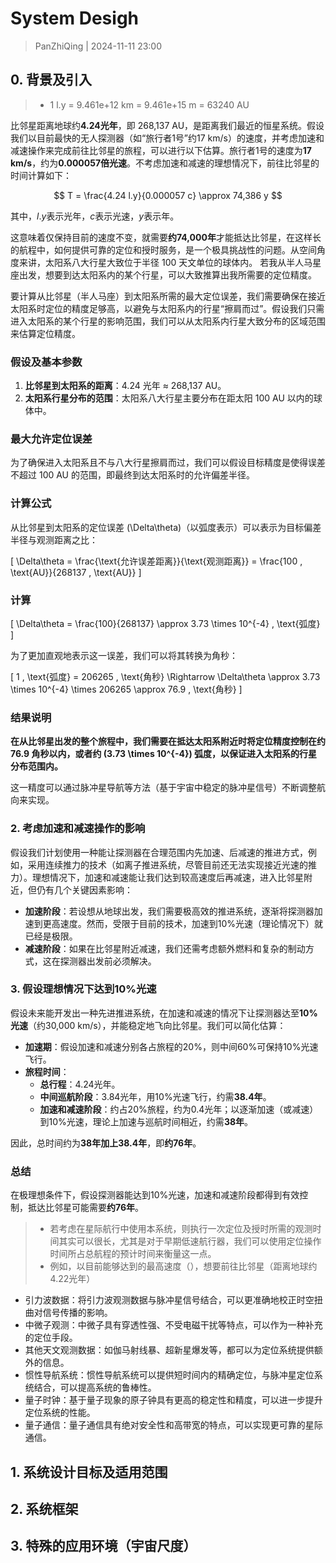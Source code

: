 # System Desigh
> PanZhiQing | 2024-11-11 23:00

## 0. 背景及引入
> - 1 l.y = 9.461e+12 km = 9.461e+15 m = 63240 AU

比邻星距离地球约**4.24光年**，即 268,137 AU，是距离我们最近的恒星系统。假设我们以目前最快的无人探测器（如“旅行者1号”约17 km/s）的速度，并考虑加速和减速操作来完成前往比邻星的旅程，可以进行以下估算。旅行者1号的速度为**17 km/s**，约为**0.000057倍光速**。不考虑加速和减速的理想情况下，前往比邻星的时间计算如下：

$$ T = \frac{4.24 l.y}{0.000057 c} \approx 74,386 y $$

其中，$l.y$表示光年，$c$表示光速，$y$表示年。

这意味着仅保持目前的速度不变，就需要**约74,000年**才能抵达比邻星，在这样长的航程中，如何提供可靠的定位和授时服务，是一个极具挑战性的问题。从空间角度来讲，太阳系八大行星大致位于半径 100 天文单位的球体内。 若我从半人马星座出发，想要到达太阳系内的某个行星，可以大致推算出我所需要的定位精度。

要计算从比邻星（半人马座）到太阳系所需的最大定位误差，我们需要确保在接近太阳系时定位的精度足够高，以避免与太阳系内的行星“擦肩而过”。假设我们只需进入太阳系的某个行星的影响范围，我们可以从太阳系内行星大致分布的区域范围来估算定位精度。

### 假设及基本参数
1. **比邻星到太阳系的距离**：4.24 光年 ≈ 268,137 AU。
2. **太阳系行星分布的范围**：太阳系八大行星主要分布在距太阳 100 AU 以内的球体中。

### 最大允许定位误差
为了确保进入太阳系且不与八大行星擦肩而过，我们可以假设目标精度是使得误差不超过 100 AU 的范围，即最终到达太阳系时的允许偏差半径。

### 计算公式
从比邻星到太阳系的定位误差 \(\Delta\theta\)（以弧度表示）可以表示为目标偏差半径与观测距离之比：

\[
\Delta\theta = \frac{\text{允许误差距离}}{\text{观测距离}} = \frac{100 \, \text{AU}}{268137 \, \text{AU}}
\]

### 计算
\[
\Delta\theta = \frac{100}{268137} \approx 3.73 \times 10^{-4} \, \text{弧度}
\]

为了更加直观地表示这一误差，我们可以将其转换为角秒：

\[
1 \, \text{弧度} = 206265 \, \text{角秒} \Rightarrow \Delta\theta \approx 3.73 \times 10^{-4} \times 206265 \approx 76.9 \, \text{角秒}
\]

### 结果说明
**在从比邻星出发的整个旅程中，我们需要在抵达太阳系附近时将定位精度控制在约 76.9 角秒以内，或者约 \(3.73 \times 10^{-4}\) 弧度，以保证进入太阳系的行星分布范围内。**

这一精度可以通过脉冲星导航等方法（基于宇宙中稳定的脉冲星信号）不断调整航向来实现。

### 2. 考虑加速和减速操作的影响

假设我们计划使用一种能让探测器在合理范围内先加速、后减速的推进方式，例如，采用连续推力的技术（如离子推进系统，尽管目前还无法实现接近光速的推力）。理想情况下，加速和减速能让我们达到较高速度后再减速，进入比邻星附近，但仍有几个关键因素影响：

- **加速阶段**：若设想从地球出发，我们需要极高效的推进系统，逐渐将探测器加速到更高速度。然而，受限于目前的技术，加速到10%光速（理论情况下）就已经是极限。
- **减速阶段**：如果在比邻星附近减速，我们还需考虑额外燃料和复杂的制动方式，这在探测器出发前必须解决。

### 3. 假设理想情况下达到10%光速

假设未来能开发出一种先进推进系统，在加速和减速的情况下让探测器达至**10%光速**（约30,000 km/s），并能稳定地飞向比邻星。我们可以简化估算：

- **加速期**：假设加速和减速分别各占旅程的20%，则中间60%可保持10%光速飞行。
- **旅程时间**：
  - **总行程**：4.24光年。
  - **中间巡航阶段**：3.84光年，用10%光速飞行，约需**38.4年**。
  - **加速和减速阶段**：约占20%旅程，约为0.4光年；以逐渐加速（或减速）到10%光速，理论上加速与巡航时间相近，约需**38年**。

因此，总时间约为**38年加上38.4年**，即**约76年**。

### 总结

在极理想条件下，假设探测器能达到10%光速，加速和减速阶段都得到有效控制，抵达比邻星可能需要**约76年**。
> - 若考虑在星际航行中使用本系统，则执行一次定位及授时所需的观测时间其实可以很长，尤其是对于早期低速航行器，我们可以使用定位操作时间所占总航程的预计时间来衡量这一点。
>  - 例如，以目前能够达到的最高速度（），想要前往比邻星（距离地球约4.22光年）
   - 引力波数据：将引力波观测数据与脉冲星信号结合，可以更准确地校正时空扭曲对信号传播的影响。
   - 中微子观测：中微子具有穿透性强、不受电磁干扰等特点，可以作为一种补充的定位手段。
   - 其他天文观测数据：如伽马射线暴、超新星爆发等，都可以为定位系统提供额外的信息。
   - 惯性导航系统：惯性导航系统可以提供短时间内的精确定位，与脉冲星定位系统结合，可以提高系统的鲁棒性。
   - 量子时钟：基于量子现象的原子钟具有更高的稳定性和精度，可以进一步提升定位系统的性能。
   - 量子通信：量子通信具有绝对安全性和高带宽的特点，可以实现更可靠的星际通信。

## 1. 系统设计目标及适用范围

## 2. 系统框架

## 3. 特殊的应用环境（宇宙尺度）